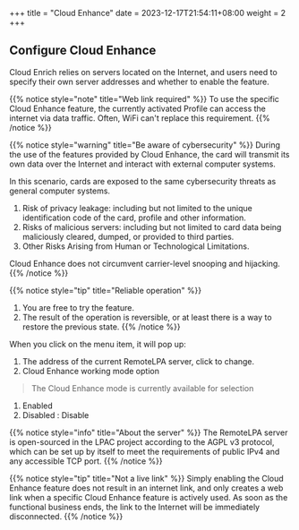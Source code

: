+++
title = "Cloud Enhance"
date =  2023-12-17T21:54:11+08:00
weight = 2
+++

## Configure Cloud Enhance

Cloud Enrich relies on servers located on the Internet, and users need to specify their own server addresses and whether to enable the feature.

{{% notice style="note" title="Web link required" %}}
To use the specific Cloud Enhance feature, the currently activated Profile can access the internet via data traffic. Often, WiFi can't replace this requirement.
{{% /notice %}}

{{% notice style="warning" title="Be aware of cybersecurity" %}}
During the use of the features provided by Cloud Enhance, the card will transmit its own data over the Internet and interact with external computer systems.

In this scenario, cards are exposed to the same cybersecurity threats as general computer systems.

1. Risk of privacy leakage: including but not limited to the unique identification code of the card, profile and other information.
2. Risks of malicious servers: including but not limited to card data being maliciously cleared, dumped, or provided to third parties.
3. Other Risks Arising from Human or Technological Limitations.

Cloud Enhance does not circumvent carrier-level snooping and hijacking.
{{% /notice %}}

{{% notice style="tip" title="Reliable operation" %}}
1. You are free to try the feature.
2. The result of the operation is reversible, or at least there is a way to restore the previous state.
{{% /notice %}}

When you click on the menu item, it will pop up:
1. The address of the current RemoteLPA server, click to change.
2. Cloud Enhance working mode option

> The Cloud Enhance mode is currently available for selection
1. Enabled
2. Disabled : Disable

{{% notice style="info" title="About the server" %}}
The RemoteLPA server is open-sourced in the LPAC project according to the AGPL v3 protocol, which can be set up by itself to meet the requirements of public IPv4 and any accessible TCP port.
{{% /notice %}}

{{% notice style="tip" title="Not a live link" %}}
Simply enabling the Cloud Enhance feature does not result in an internet link, and only creates a web link when a specific Cloud Enhance feature is actively used. As soon as the functional business ends, the link to the Internet will be immediately disconnected.
{{% /notice %}}
